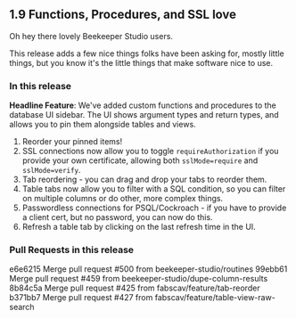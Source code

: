 
## 1.9 Functions, Procedures, and SSL love

Oh hey there lovely Beekeeper Studio users.

This release adds a few nice things folks have been asking for, mostly little things, but you know it's the little things that make software nice to use.

### In this release

**Headline Feature**: We've added custom functions and procedures to the database UI sidebar. The UI shows argument types and return types, and allows you to pin them alongside tables and views.

1. Reorder your pinned items!
2. SSL connections now allow you to toggle `requireAuthorization` if you provide your own certificate, allowing both `sslMode=require` and `sslMode=verify`.
3. Tab reordering - you can drag and drop your tabs to reorder them.
4. Table tabs now allow you to filter with a SQL condition, so you can filter on multiple columns or do other, more complex things.
5. Passwordless connections for PSQL/Cockroach - if you have to provide a client cert, but no password, you can now do this.
6. Refresh a table tab by clicking on the last refresh time in the UI.

### Pull Requests in this release
e6e6215 Merge pull request #500 from beekeeper-studio/routines
99ebb61 Merge pull request #459 from beekeeper-studio/dupe-column-results
8b84c5a Merge pull request #425 from fabscav/feature/tab-reorder
b371bb7 Merge pull request #427 from fabscav/feature/table-view-raw-search
